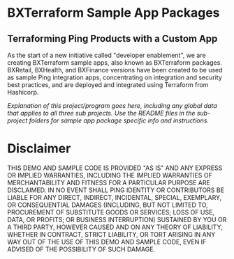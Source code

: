 # BXTerraform Sample App Packages

## Terraforming Ping Products with a Custom App

As the start of a new initiative called "developer enablement", we are creating BXTerraform sample apps, also known as BXTerraform packages. BXRetail, BXHealth, and BXFinance versions have been created to be used as sample Ping integration apps, concentrating on integration and security best practices, and are deployed and integrated using Terraform from Hashicorp.

*Explanation of this project/program goes here, including any global data that applies to all three sub projects. Use the README files in the sub-project folders for sample app package specific info and instructions.*

# Disclaimer
THIS DEMO AND SAMPLE CODE IS PROVIDED "AS IS" AND ANY EXPRESS OR IMPLIED WARRANTIES, INCLUDING THE IMPLIED WARRANTIES OF MERCHANTABILITY AND FITNESS FOR A PARTICULAR PURPOSE ARE DISCLAIMED. IN NO EVENT SHALL PING IDENTITY OR CONTRIBUTORS BE LIABLE FOR ANY DIRECT, INDIRECT, INCIDENTAL, SPECIAL, EXEMPLARY, OR CONSEQUENTIAL DAMAGES (INCLUDING, BUT NOT LIMITED TO, PROCUREMENT OF SUBSTITUTE GOODS OR SERVICES; LOSS OF USE, DATA, OR PROFITS; OR BUSINESS INTERRUPTION) SUSTAINED BY YOU OR A THIRD PARTY, HOWEVER CAUSED AND ON ANY THEORY OF LIABILITY, WHETHER IN CONTRACT, STRICT LIABILITY, OR TORT ARISING IN ANY WAY OUT OF THE USE OF THIS DEMO AND SAMPLE CODE, EVEN IF ADVISED OF THE POSSIBILITY OF SUCH DAMAGE.